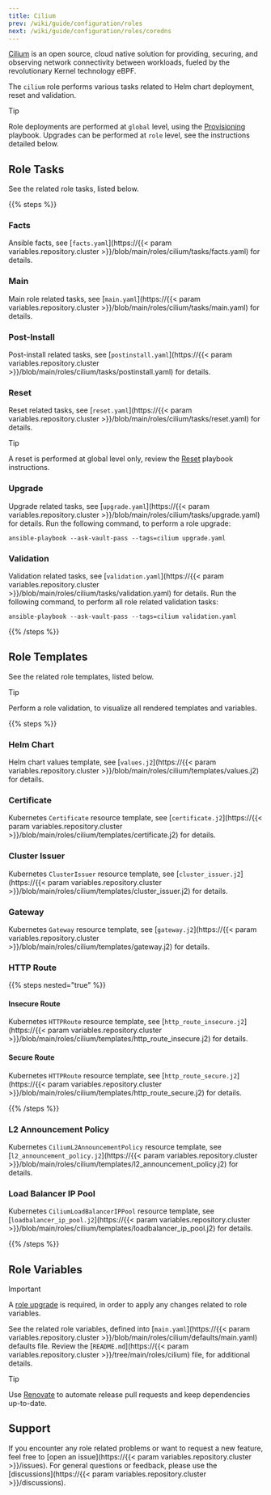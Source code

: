 ```yaml
---
title: Cilium
prev: /wiki/guide/configuration/roles
next: /wiki/guide/configuration/roles/coredns
---
```


[Cilium](https://docs.cilium.io/en/stable) is an open source, cloud native solution for providing, securing, and observing network connectivity between workloads, fueled by the revolutionary Kernel technology eBPF.

The `cilium` role performs various tasks related to Helm chart deployment, reset and validation.

> [!TIP]
> Role deployments are performed at `global` level, using the [Provisioning](/k3s-cluster/wiki/guide/playbooks/provisioning) playbook. Upgrades can be performed at `role` level, see the instructions detailed below.

<!--more-->

## Role Tasks

See the related role tasks, listed below.

{{% steps %}}

### Facts

Ansible facts, see [`facts.yaml`](https://{{< param variables.repository.cluster >}}/blob/main/roles/cilium/tasks/facts.yaml) for details.

### Main

Main role related tasks, see [`main.yaml`](https://{{< param variables.repository.cluster >}}/blob/main/roles/cilium/tasks/main.yaml) for details.

### Post-Install

Post-install related tasks, see [`postinstall.yaml`](https://{{< param variables.repository.cluster >}}/blob/main/roles/cilium/tasks/postinstall.yaml) for details.

### Reset

Reset related tasks, see [`reset.yaml`](https://{{< param variables.repository.cluster >}}/blob/main/roles/cilium/tasks/reset.yaml) for details.

> [!TIP]
> A reset is performed at global level only, review the [Reset](/k3s-cluster/wiki/guide/playbooks/reset) playbook instructions.

### Upgrade

Upgrade related tasks, see [`upgrade.yaml`](https://{{< param variables.repository.cluster >}}/blob/main/roles/cilium/tasks/upgrade.yaml) for details. Run the following command, to perform a role upgrade:

```shell
ansible-playbook --ask-vault-pass --tags=cilium upgrade.yaml
```

### Validation

Validation related tasks, see [`validation.yaml`](https://{{< param variables.repository.cluster >}}/blob/main/roles/cilium/tasks/validation.yaml) for details. Run the following command, to perform all role related validation tasks:

```shell
ansible-playbook --ask-vault-pass --tags=cilium validation.yaml
```

{{% /steps %}}

## Role Templates

See the related role templates, listed below.

> [!TIP]
> Perform a role validation, to visualize all rendered templates and variables.

{{% steps %}}

### Helm Chart

Helm chart values template, see [`values.j2`](https://{{< param variables.repository.cluster >}}/blob/main/roles/cilium/templates/values.j2) for details.

### Certificate

Kubernetes `Certificate` resource template, see [`certificate.j2`](https://{{< param variables.repository.cluster >}}/blob/main/roles/cilium/templates/certificate.j2) for details.

### Cluster Issuer

Kubernetes `ClusterIssuer` resource template, see [`cluster_issuer.j2`](https://{{< param variables.repository.cluster >}}/blob/main/roles/cilium/templates/cluster_issuer.j2) for details.

### Gateway

Kubernetes `Gateway` resource template, see [`gateway.j2`](https://{{< param variables.repository.cluster >}}/blob/main/roles/cilium/templates/gateway.j2) for details.

### HTTP Route

{{% steps nested="true" %}}

#### Insecure Route

Kubernetes `HTTPRoute` resource template, see [`http_route_insecure.j2`](https://{{< param variables.repository.cluster >}}/blob/main/roles/cilium/templates/http_route_insecure.j2) for details.

#### Secure Route

Kubernetes `HTTPRoute` resource template, see [`http_route_secure.j2`](https://{{< param variables.repository.cluster >}}/blob/main/roles/cilium/templates/http_route_secure.j2) for details.

{{% /steps %}}

### L2 Announcement Policy

Kubernetes `CiliumL2AnnouncementPolicy` resource template, see [`l2_announcement_policy.j2`](https://{{< param variables.repository.cluster >}}/blob/main/roles/cilium/templates/l2_announcement_policy.j2) for details.

### Load Balancer IP Pool

Kubernetes `CiliumLoadBalancerIPPool` resource template, see [`loadbalancer_ip_pool.j2`](https://{{< param variables.repository.cluster >}}/blob/main/roles/cilium/templates/loadbalancer_ip_pool.j2) for details.

{{% /steps %}}

## Role Variables

> [!IMPORTANT]
> A [role upgrade](/k3s-cluster/wiki/guide/configuration/roles/cilium/#upgrade) is required, in order to apply any changes related to role variables.

See the related role variables, defined into [`main.yaml`](https://{{< param variables.repository.cluster >}}/blob/main/roles/cilium/defaults/main.yaml) defaults file. Review the [`README.md`](https://{{< param variables.repository.cluster >}}/tree/main/roles/cilium) file, for additional details.

> [!TIP]
> Use [Renovate](/k3s-cluster/tutorials/handbook/tools/#renovate) to automate release pull requests and keep dependencies up-to-date.

## Support

If you encounter any role related problems or want to request a new feature, feel free to [open an issue](https://{{< param variables.repository.cluster >}}/issues). For general questions or feedback, please use the [discussions](https://{{< param variables.repository.cluster >}}/discussions).

